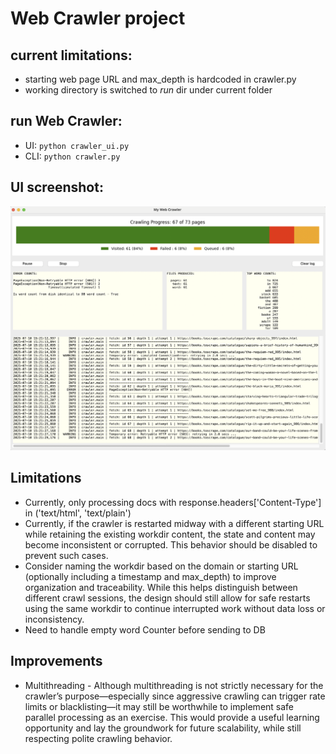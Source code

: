 # Web Crawler project

## current limitations:
* starting web page URL and max_depth is hardcoded in crawler.py
* working directory is switched to *run* dir under current folder


## run Web Crawler:
*  UI: `python crawler_ui.py`
* CLI: `python crawler.py`

## UI screenshot:
![](doc/Screenshot.png)

## Limitations
* Currently, only processing docs with response.headers['Content-Type'] in ('text/html', 'text/plain')
* Currently, if the crawler is restarted midway with a different starting URL while retaining the existing workdir content, the state and content may become inconsistent or corrupted. This behavior should be disabled to prevent such cases.
* Consider naming the workdir based on the domain or starting URL (optionally including a timestamp and max_depth) to improve organization and traceability. While this helps distinguish between different crawl sessions, the design should still allow for safe restarts using the same workdir to continue interrupted work without data loss or inconsistency.
* Need to handle empty word Counter before sending to DB

## Improvements
* Multithreading - Although multithreading is not strictly necessary for the crawler’s purpose—especially since aggressive crawling can trigger rate limits or blacklisting—it may still be worthwhile to implement safe parallel processing as an exercise. This would provide a useful learning opportunity and lay the groundwork for future scalability, while still respecting polite crawling behavior.
